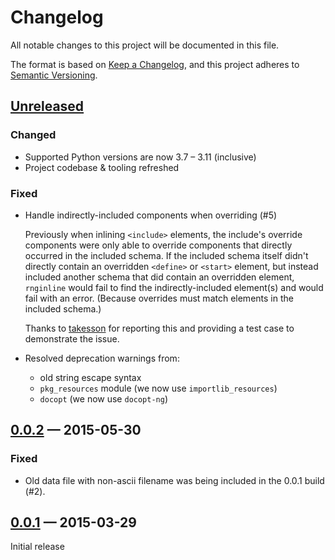 # Changelog

All notable changes to this project will be documented in this file.

The format is based on [Keep a Changelog](https://keepachangelog.com/en/1.0.0/),
and this project adheres to
[Semantic Versioning](https://semver.org/spec/v2.0.0.html).

## [Unreleased]

### Changed

- Supported Python versions are now 3.7 – 3.11 (inclusive)
- Project codebase & tooling refreshed

### Fixed

- Handle indirectly-included components when overriding (#5)

  Previously when inlining `<include>` elements, the include's override
  components were only able to override components that directly occurred in the
  included schema. If the included schema itself didn't directly contain an
  overridden `<define>` or `<start>` element, but instead included another
  schema that did contain an overridden element, `rnginline` would fail to find
  the indirectly-included element(s) and would fail with an error. (Because
  overrides must match elements in the included schema.)

  Thanks to [takesson](https://github.com/takesson) for reporting this and
  providing a test case to demonstrate the issue.

- Resolved deprecation warnings from:
  - old string escape syntax
  - `pkg_resources` module (we now use `importlib_resources`)
  - `docopt` (we now use `docopt-ng`)

## [0.0.2] — 2015-05-30

### Fixed

- Old data file with non-ascii filename was being included in the 0.0.1 build
  (#2).

## [0.0.1] — 2015-03-29

Initial release

[unreleased]:
  https://github.com/olivierlacan/keep-a-changelog/compare/0.0.2...HEAD
[0.0.2]: https://github.com/h4l/rnginline/compare/0.0.1...0.0.2
[0.0.1]: https://github.com/h4l/rnginline/releases/tag/0.0.1

